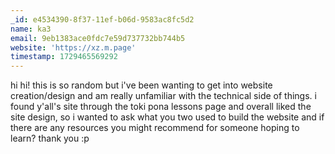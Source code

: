 ```yaml
---
_id: e4534390-8f37-11ef-b06d-9583ac8fc5d2
name: ka3
email: 9eb1383ace0fdc7e59d737732bb744b5
website: 'https://xz.m.page'
timestamp: 1729465569292
---
```

hi hi! this is so random but i've been wanting to get into website creation/design and am really unfamiliar with the technical side of things. i found y'all's site through the toki pona lessons page and overall liked the site design, so i wanted to ask what you two used to build the website and if there are any resources you might recommend for someone hoping to learn? thank you :p

